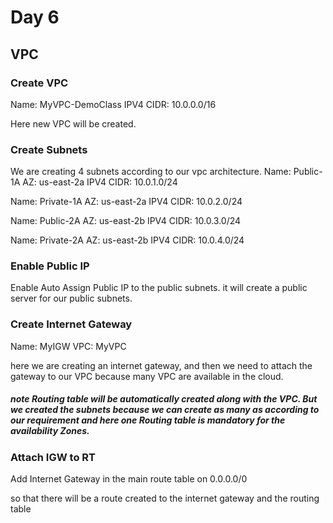 # Day 6
## VPC  

### Create VPC
Name: MyVPC-DemoClass
IPV4 CIDR: 10.0.0.0/16

Here new VPC will be created.

### Create Subnets  

We are creating 4 subnets according to our vpc architecture.
Name: Public-1A
AZ: us-east-2a
IPV4 CIDR: 10.0.1.0/24

Name: Private-1A
AZ: us-east-2a
IPV4 CIDR: 10.0.2.0/24

Name: Public-2A
AZ: us-east-2b
IPV4 CIDR: 10.0.3.0/24

Name: Private-2A
AZ: us-east-2b
IPV4 CIDR: 10.0.4.0/24

### Enable Public IP
Enable Auto Assign Public IP to the public subnets.
it will create a public server for our public subnets.

### Create Internet Gateway
Name: MyIGW
VPC: MyVPC

here we are creating an internet gateway, and then we need to attach the gateway to our VPC because many VPC are available in the cloud.

##### note Routing table will be automatically created along with the VPC. But we created the subnets because we can create as many as according to our requirement and here one Routing table is mandatory for the availability Zones.

### Attach IGW to RT
Add Internet Gateway in the main route table on 0.0.0.0/0  

so that there will be a route created to the internet gateway and the routing table
